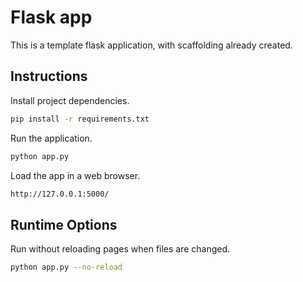 # Flask app
This is a template flask application, with scaffolding already created.

## Instructions
Install project dependencies.
```bash
pip install -r requirements.txt
```

Run the application.
```bash
python app.py
```

Load the app in a web browser.
```bash
http://127.0.0.1:5000/
```

## Runtime Options
Run without reloading pages when files are changed.
```bash
python app.py --no-reload
```